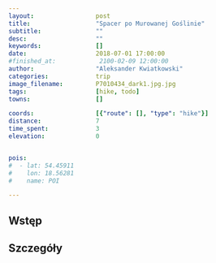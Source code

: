 ```yaml
---
layout:                 post
title:                  "Spacer po Murowanej Goślinie"
subtitle:               ""
desc:                   ""
keywords:               []
date:                   2018-07-01 17:00:00
#finished_at:            2100-02-09 12:00:00
author:                 "Aleksander Kwiatkowski"
categories:             trip
image_filename:         P7010434_dark1.jpg.jpg
tags:                   [hike, todo]
towns:                  []

coords:                 [{"route": [], "type": "hike"}]
distance:               7
time_spent:             3
elevation:              0


pois:
#  - lat: 54.45911
#    lon: 18.56281
#    name: POI

---
```



## Wstęp

## Szczegóły
